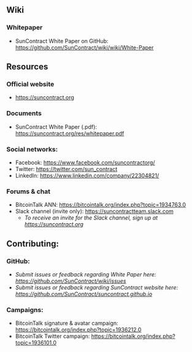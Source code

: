 ## Wiki
### Whitepaper
* SunContract White Paper on GitHub: https://github.com/SunContract/wiki/wiki/White-Paper

## Resources
### Official website
* https://suncontract.org

### Documents
* SunContract White Paper (.pdf): https://suncontract.org/res/whitepaper.pdf

### Social networks:
* Facebook: https://www.facebook.com/suncontractorg/
* Twitter: https://twitter.com/sun_contract
* LinkedIn: https://www.linkedin.com/company/22304821/

### Forums & chat
* BitcoinTalk ANN: https://bitcointalk.org/index.php?topic=1934763.0
* Slack channel (invite only): https://suncontractteam.slack.com
  * *To receive an invite for the Slack channel, sign up at https://suncontract.org*

## Contributing:

### GitHub:
* *Submit issues or feedback regarding White Paper here: https://github.com/SunContract/wiki/issues*
* *Submit issues or feedback regarding SunContract website here: https://github.com/SunContract/suncontract.github.io*

### Campaigns:
* BitcoinTalk signature & avatar campaign: https://bitcointalk.org/index.php?topic=1936212.0
* BitcoinTalk Twitter campaign: https://bitcointalk.org/index.php?topic=1936101.0
